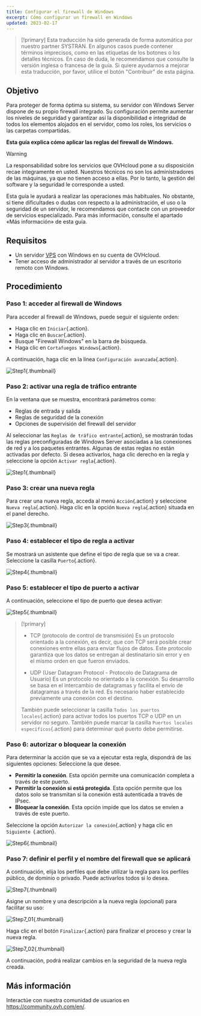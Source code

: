 ```yaml
---
title: Configurar el firewall de Windows
excerpt: Cómo configurar un firewall en Windows
updated: 2023-02-17
---
```


> [!primary]
> Esta traducción ha sido generada de forma automática por nuestro partner SYSTRAN. En algunos casos puede contener términos imprecisos, como en las etiquetas de los botones o los detalles técnicos. En caso de duda, le recomendamos que consulte la versión inglesa o francesa de la guía. Si quiere ayudarnos a mejorar esta traducción, por favor, utilice el botón "Contribuir" de esta página.
>

## Objetivo

Para proteger de forma óptima su sistema, su servidor con Windows Server dispone de su propio firewall integrado. Su configuración permite aumentar los niveles de seguridad y garantizar así la disponibilidad e integridad de todos los elementos alojados en el servidor, como los roles, los servicios o las carpetas compartidas.

**Esta guía explica cómo aplicar las reglas del firewall de Windows.**

> [!warning]
>
> La responsabilidad sobre los servicios que OVHcloud pone a su disposición recae íntegramente en usted. Nuestros técnicos no son los administradores de las máquinas, ya que no tienen acceso a ellas. Por lo tanto, la gestión del software y la seguridad le corresponde a usted.
>
> Esta guía le ayudará a realizar las operaciones más habituales. No obstante, si tiene dificultades o dudas con respecto a la administración, el uso o la seguridad de un servidor, le recomendamos que contacte con un proveedor de servicios especializado. Para más información, consulte el apartado «Más información» de esta guía.
>

## Requisitos

- Un servidor [VPS](https://www.ovhcloud.com/es/vps/) con Windows en su cuenta de OVHcloud.
- Tener acceso de administrador al servidor a través de un escritorio remoto con Windows. 

## Procedimiento

### Paso 1: acceder al firewall de Windows

Para acceder al firewall de Windows, puede seguir el siguiente orden:

- Haga clic en `Iniciar`{.action}.
- Haga clic en `Buscar`{.action}.
- Busque "Firewall Windows" en la barra de búsqueda.
- Haga clic en `Cortafuegos Windows`{.action}.

A continuación, haga clic en la línea `Configuración avanzada`{.action}.

![Step1](images/step1.PNG){.thumbnail}

### Paso 2: activar una regla de tráfico entrante

En la ventana que se muestra, encontrará parámetros como:

- Reglas de entrada y salida
- Reglas de seguridad de la conexión
- Opciones de supervisión del firewall del servidor

Al seleccionar las `Reglas de tráfico entrante`{.action}, se mostrarán todas las reglas preconfiguradas de Windows Server asociadas a las conexiones de red y a los paquetes entrantes. Algunas de estas reglas no están activadas por defecto. Si desea activarlos, haga clic derecho en la regla y seleccione la opción `Activar regla`{.action}.

![Step1](images/step2.PNG){.thumbnail}

### Paso 3: crear una nueva regla 

Para crear una nueva regla, acceda al menú `Acción`{.action} y seleccione `Nueva regla`{.action}.
Haga clic en la opción `Nueva regla`{.action} situada en el panel derecho.

![Step3](images/step3.PNG){.thumbnail}

### Paso 4: establecer el tipo de regla a activar

Se mostrará un asistente que define el tipo de regla que se va a crear. Seleccione la casilla `Puerto`{.action}.

![Step4](images/step4.PNG){.thumbnail}

### Paso 5: establecer el tipo de puerto a activar

A continuación, seleccione el tipo de puerto que desea activar:

![Step5](images/step5.PNG){.thumbnail}

> [!primary]
>
>- TCP (protocolo de control de transmisión)
>Es un protocolo orientado a la conexión, es decir, que con TCP será posible crear conexiones entre ellas para enviar flujos de datos. Este protocolo garantiza que los datos se entregan al destinatario sin error y en el mismo orden en que fueron enviados.
>
>- UDP (User Datagram Protocol - Protocolo de Datagrama de Usuario)
>Es un protocolo no orientado a la conexión. Su desarrollo se basa en el intercambio de datagramas y facilita el envío de datagramas a través de la red. Es necesario haber establecido previamente una conexión con el destino.
>
>También puede seleccionar la casilla `Todos los puertos locales`{.action} para activar todos los puertos TCP o UDP en un servidor no seguro. También puede marcar la casilla `Puertos locales específicos`{.action} para determinar qué puerto debe permitirse. 
>

### Paso 6: autorizar o bloquear la conexión

Para determinar la acción que se va a ejecutar esta regla, dispondrá de las siguientes opciones: Seleccione la que desee.

- **Permitir la conexión**. Esta opción permite una comunicación completa a través de este puerto.
- **Permitir la conexión si está protegida**. Esta opción permite que los datos solo se transmitan si la conexión está autenticada a través de IPsec.
- **Bloquear la conexión**. Esta opción impide que los datos se envíen a través de este puerto.

Seleccione la opción `Autorizar la conexión`{.action} y haga clic en `Siguiente `{.action}. 

![Step6](images/step6.PNG){.thumbnail}

### Paso 7: definir el perfil y el nombre del firewall que se aplicará

A continuación, elija los perfiles que debe utilizar la regla para los perfiles público, de dominio o privado.
Puede activarlos todos si lo desea.

![Step7](images/step7.PNG){.thumbnail}

Asigne un nombre y una descripción a la nueva regla (opcional) para facilitar su uso:

![Step7_01](images/step7-01.PNG){.thumbnail}

Haga clic en el botón `Finalizar`{.action} para finalizar el proceso y crear la nueva regla.

![Step7_02](images/step7_02.PNG){.thumbnail}

A continuación, podrá realizar cambios en la seguridad de la nueva regla creada.

## Más información

Interactúe con nuestra comunidad de usuarios en <https://community.ovh.com/en/>.
